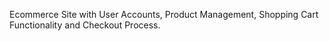 Ecommerce Site with User Accounts, Product Management, Shopping Cart Functionality and Checkout Process.
